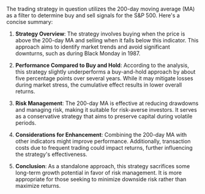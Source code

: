 The trading strategy in question utilizes the 200-day moving average (MA) as a filter to determine buy and sell signals for the S&P 500. Here's a concise summary:

1. **Strategy Overview**: The strategy involves buying when the price is above the 200-day MA and selling when it falls below this indicator. This approach aims to identify market trends and avoid significant downturns, such as during Black Monday in 1987.

2. **Performance Compared to Buy and Hold**: According to the analysis, this strategy slightly underperforms a buy-and-hold approach by about five percentage points over several years. While it may mitigate losses during market stress, the cumulative effect results in lower overall returns.

3. **Risk Management**: The 200-day MA is effective at reducing drawdowns and managing risk, making it suitable for risk-averse investors. It serves as a conservative strategy that aims to preserve capital during volatile periods.

4. **Considerations for Enhancement**: Combining the 200-day MA with other indicators might improve performance. Additionally, transaction costs due to frequent trading could impact returns, further influencing the strategy's effectiveness.

5. **Conclusion**: As a standalone approach, this strategy sacrifices some long-term growth potential in favor of risk management. It is more appropriate for those seeking to minimize downside risk rather than maximize returns.
